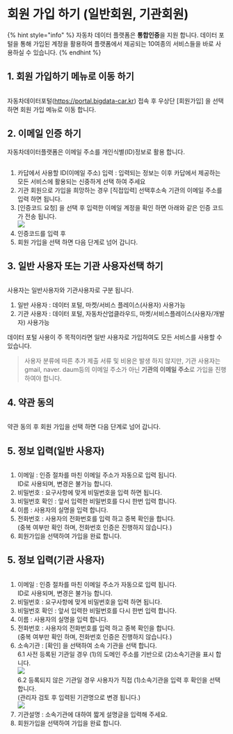 # 회원 가입 하기 (일반회원, 기관회원)

{% hint style="info" %}
자동차 데이터 플랫폼은 **통합인증**을 지원 합니다. 데이터 포털을 통해 가입된 계정을 활용하여 플랫폼에서 제공되는 10여종의 서비스들을 바로  사용하실 수 있습니다.&#x20;
{% endhint %}

## 1.  회원 가입하기  메뉴로 이동 하기

<figure><img src="../.gitbook/assets/image (16) (1).png" alt=""><figcaption></figcaption></figure>

자동차데이터포털(https://portal.bigdata-car.kr) 접속 후 우상단 \[회원가입] 을 선택하면 회원 가입 메뉴로 이동 합니다.&#x20;

## 2. 이메일 인증 하기&#x20;

자동차데이터플랫폼은 이메일 주소를 개인식별(ID)정보로 활용 합니다.

<figure><img src="../.gitbook/assets/image (17) (1).png" alt=""><figcaption></figcaption></figure>

1. 카답에서 사용할 ID(이메일 주소) 입력 : 입력되는 정보는 이후 카답에서 제공하는 모든 서비스에 활용되는 신중하게 선택 하여 주세요
2. 기관 회원으로 가입을 희망하는 경우 \[직접입력] 선택후소속 기관의 이메일 주소를 입력 하면 됩니다.&#x20;
3. \[인증코드 요청] 을 선택 후 입력한 이메일 계정을 확인 하면 아래와 같은 인증 코드가 전송 됩니다.\
   ![](<../.gitbook/assets/image (18).png>)
4. 인증코드를 입력 후&#x20;
5. 회원 가입을 선택 하면 다음 단계로 넘어 갑니다.&#x20;

## 3. 일반 사용자 또는 기관 사용자선택 하기&#x20;

<figure><img src="../.gitbook/assets/image (1) (1) (1) (1).png" alt=""><figcaption></figcaption></figure>

사용자는  일반사용자와 기관사용자로 구분 됩니다. &#x20;

1. 일반 사용자 : 데이터 포털, 마켓/서비스 플레이스(사용자) 사용가능
2. 기관 사용자 : 데이터 포털, 자동차산업클라우드, 마켓/서비스플레이스(사용자/개발자) 사용가능

데이터 포털 사용이 주 목적이라면 일반 사용자로 가입하여도 모든 서비스를 사용할 수 있습니다.&#x20;

> 사용자 분류에 따른 추가 제출 서류 및 비용은 발생 하지 않지만, 기관 사용자는 gmail, naver. daum등의 이메일 주소가 아닌 **기관의 이메일 주소**로 가입을 진행 하여야 합니다.&#x20;

## 4. 약관 동의&#x20;

<figure><img src="../.gitbook/assets/image (1) (1) (1) (1) (1).png" alt=""><figcaption></figcaption></figure>

약관 동의 후 회원 가입을 선택 하면 다음 단계로 넘어 갑니다.&#x20;

## 5. 정보 입력(일반 사용자)

<figure><img src="../.gitbook/assets/image (8) (1) (1).png" alt=""><figcaption></figcaption></figure>

1. 이메일 : 인증 절차를 마친 이메일 주소가 자동으로 입력 됩니다. \
   ID로 사용되며, 변경은 불가능 합니다.&#x20;
2. 비밀번호 : 요구사항에 맞게 비밀번호을 입력 하면 됩니다.&#x20;
3. 비밀번호 확인 : 앞서 입력한 비밀번호를 다시 한번 입력 합니다.&#x20;
4. 이름 : 사용자의 실명을 입력 합니다.&#x20;
5. 전화번호 : 사용자의 전화번호를 입력 하고  중복 확인을 합니다.    \
   (중복 여부만 확인 하며, 전화번호 인증은 진행하지 않습니다.)
6. 회원가입을 선택하여 가입을 완료 합니다.&#x20;

## 5. 정보 입력(기관 사용자)&#x20;

<figure><img src="../.gitbook/assets/image (7) (1) (1).png" alt=""><figcaption></figcaption></figure>

1. 이메일 : 인증 절차를 마친 이메일 주소가 자동으로 입력 됩니다. \
   ID로 사용되며, 변경은 불가능 합니다.&#x20;
2. 비밀번호 : 요구사항에 맞게 비밀번호을 입력 하면 됩니다.&#x20;
3. 비밀번호 확인 : 앞서 입력한 비밀번호를 다시 한번 입력 합니다.&#x20;
4. 이름 : 사용자의 실명을 입력 합니다.&#x20;
5. 전화번호 : 사용자의 전화번호를 입력 하고  중복 확인을 합니다.    \
   (중복 여부만 확인 하며, 전화번호 인증은 진행하지 않습니다.)
6. 소속기관 : \[확인] 을 선택하여 소속 기관을 선택 합니다. \
   6.1 사전 등록된 기관일 경우 (1)의 도메인 주소를 기반으로 (2)소속기관을 표시 합니다. \
   ![](<../.gitbook/assets/image (5) (1) (1).png>)\
   6.2 등록되지 않은 기관일 경우 사용자가 직접 (1)소속기관을 입력 후 확인을 선택 합니다. \
   &#x20;(관리자 검토 후 입력된 기관명으로 변경 됩니다.)                 \
   ![](<../.gitbook/assets/image (6) (1) (1).png>)
7. 기관설명 : 소속기관에 대하여 짧게 설명글을 입력해 주세요.&#x20;
8. 회원가입을 선택하여 가입을 완료 합니다.&#x20;
